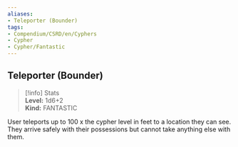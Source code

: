 ```yaml
---
aliases:
- Teleporter (Bounder)
tags:
- Compendium/CSRD/en/Cyphers
- Cypher
- Cypher/Fantastic
---
```


  
## Teleporter (Bounder)  
>[!info] Stats  
> **Level:** 1d6+2  
> **Kind:** FANTASTIC
  
User teleports up to 100 x the cypher level in feet to a location they can see. They arrive safely with their possessions but cannot take anything else with them.